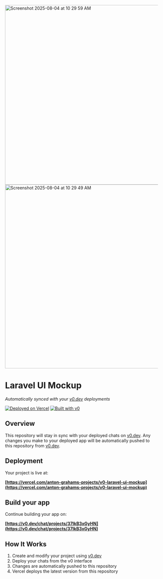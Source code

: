 <img width="1044" height="591" alt="Screenshot 2025-08-04 at 10 29 59 AM" src="https://github.com/user-attachments/assets/65655061-50e6-4ee8-b614-27926e314661" />
<img width="1065" height="605" alt="Screenshot 2025-08-04 at 10 29 49 AM" src="https://github.com/user-attachments/assets/f8870ea6-c330-4403-b792-9c0ca14c4ee3" />


# Laravel UI Mockup

*Automatically synced with your [v0.dev](https://v0.dev) deployments*

[![Deployed on Vercel](https://img.shields.io/badge/Deployed%20on-Vercel-black?style=for-the-badge&logo=vercel)](https://vercel.com/anton-grahams-projects/v0-laravel-ui-mockup)
[![Built with v0](https://img.shields.io/badge/Built%20with-v0.dev-black?style=for-the-badge)](https://v0.dev/chat/projects/37IkB3xGyHN)

## Overview

This repository will stay in sync with your deployed chats on [v0.dev](https://v0.dev).
Any changes you make to your deployed app will be automatically pushed to this repository from [v0.dev](https://v0.dev).

## Deployment

Your project is live at:

**[https://vercel.com/anton-grahams-projects/v0-laravel-ui-mockup](https://vercel.com/anton-grahams-projects/v0-laravel-ui-mockup)**

## Build your app

Continue building your app on:

**[https://v0.dev/chat/projects/37IkB3xGyHN](https://v0.dev/chat/projects/37IkB3xGyHN)**

## How It Works

1. Create and modify your project using [v0.dev](https://v0.dev)
2. Deploy your chats from the v0 interface
3. Changes are automatically pushed to this repository
4. Vercel deploys the latest version from this repository
